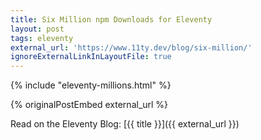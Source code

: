 ```yaml
---
title: Six Million npm Downloads for Eleventy
layout: post
tags: eleventy
external_url: 'https://www.11ty.dev/blog/six-million/'
ignoreExternalLinkInLayoutFile: true
---
```

{% include "eleventy-millions.html" %}

{% originalPostEmbed external_url %}

Read on the Eleventy Blog: [{{ title }}]({{ external_url }})
